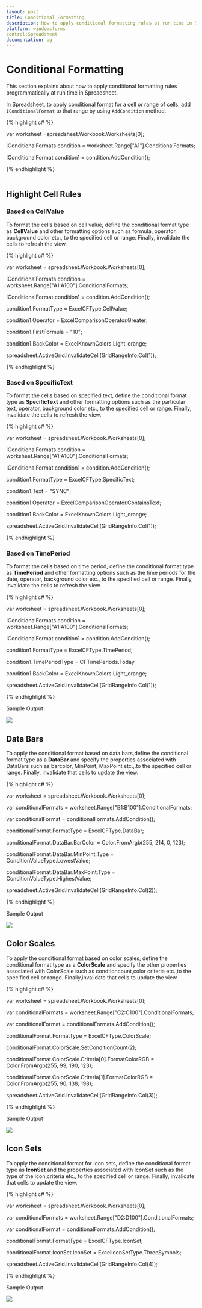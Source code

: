 ```yaml
---
layout: post
title: Conditional Formatting 
description: How to apply conditional formatting rules at run time in Spreadsheet.
platform: windowsforms
control:Spreadsheet
documentation: ug
---
```


# Conditional Formatting 

This section explains about how to apply conditional formatting rules programmatically at run time in Spreadsheet.

In Spreadsheet, to apply conditional format for a cell or range of cells, add `IConditionalFormat` to that range by using `AddCondition` method.

{% highlight c# %}

var worksheet =spreadsheet.Workbook.Worksheets[0];

IConditionalFormats condition = worksheet.Range["A1"].ConditionalFormats;

IConditionalFormat condition1 = condition.AddCondition();

{% endhighlight %}
<br/><br/>

## Highlight Cell Rules

### Based on CellValue

To format the cells based on cell value, define the conditional format type as **CellValue** and other formatting options such as formula, operator, background color etc., to the specified cell or range. Finally, invalidate the cells to refresh the view.

{% highlight c# %}

var worksheet = spreadsheet.Workbook.Worksheets[0];

IConditionalFormats condition = worksheet.Range["A1:A100"].ConditionalFormats;

IConditionalFormat condition1 = condition.AddCondition();

condition1.FormatType = ExcelCFType.CellValue;

condition1.Operator = ExcelComparisonOperator.Greater;

condition1.FirstFormula = "10";

condition1.BackColor = ExcelKnownColors.Light_orange;

spreadsheet.ActiveGrid.InvalidateCell(GridRangeInfo.Col(1));

{% endhighlight %}

### Based on SpecificText

To format the cells based on specified text, define the conditional format type as **SpecificText** and other formatting options such as the particular text, operator, background color etc., to the specified cell or range. Finally, invalidate the cells to refresh the view.

{% highlight c# %}

var worksheet = spreadsheet.Workbook.Worksheets[0];

IConditionalFormats condition = worksheet.Range["A1:A100"].ConditionalFormats;

IConditionalFormat condition1 = condition.AddCondition();

condition1.FormatType = ExcelCFType.SpecificText;

condition1.Text = "SYNC";
			
condition1.Operator = ExcelComparisonOperator.ContainsText;

condition1.BackColor = ExcelKnownColors.Light_orange;

spreadsheet.ActiveGrid.InvalidateCell(GridRangeInfo.Col(1));

{% endhighlight %}

### Based on TimePeriod

To format the cells based on time period, define the conditional format type as **TimePeriod** and other formatting options such as the time periods for the date, operator, background color etc., to the specified cell or range. Finally, invalidate the cells to refresh the view.

{% highlight c# %}

var worksheet = spreadsheet.Workbook.Worksheets[0];

IConditionalFormats condition = worksheet.Range["A1:A100"].ConditionalFormats;

IConditionalFormat condition1 = condition.AddCondition();

condition1.FormatType = ExcelCFType.TimePeriod;

condition1.TimePeriodType = CFTimePeriods.Today

condition1.BackColor = ExcelKnownColors.Light_orange;

spreadsheet.ActiveGrid.InvalidateCell(GridRangeInfo.Col(1));

{% endhighlight %}


Sample Output

![](Conditional-Formatting_images/Conditional-Formatting_img1.jpeg)


## Data Bars

To apply the conditional format based on data bars,define the conditional format type as a **DataBar** and specify the properties associated with DataBars such as barcolor, MinPoint, MaxPoint etc.,.to the specified cell or range. Finally, invalidate that cells to update the view.

{% highlight c# %}

var worksheet = spreadsheet.Workbook.Worksheets[0];

var conditionalFormats =   worksheet.Range["B1:B100"].ConditionalFormats;

var conditionalFormat = conditionalFormats.AddCondition();

conditionalFormat.FormatType = ExcelCFType.DataBar;

conditionalFormat.DataBar.BarColor = Color.FromArgb(255, 214, 0, 123);

conditionalFormat.DataBar.MinPoint.Type = ConditionValueType.LowestValue;

conditionalFormat.DataBar.MaxPoint.Type = ConditionValueType.HighestValue;

spreadsheet.ActiveGrid.InvalidateCell(GridRangeInfo.Col(2));

{% endhighlight %}

Sample Output

![](Conditional-Formatting_images/Conditional-Formatting_img2.jpeg)



## Color Scales

To apply the conditional format based on color scales, define the conditional format type as a **ColorScale** and specify the other properties associated with ColorScale such as condtioncount,color criteria etc.,to the specified cell or range. Finally,invalidate that cells to update the view.

{% highlight c# %}

var worksheet = spreadsheet.Workbook.Worksheets[0];

var conditionalFormats = worksheet.Range["C2:C100"].ConditionalFormats;

var conditionalFormat = conditionalFormats.AddCondition();

conditionalFormat.FormatType = ExcelCFType.ColorScale;

conditionalFormat.ColorScale.SetConditionCount(2);

conditionalFormat.ColorScale.Criteria[0].FormatColorRGB = Color.FromArgb(255, 99, 190, 123);

conditionalFormat.ColorScale.Criteria[1].FormatColorRGB = Color.FromArgb(255, 90, 138, 198);

spreadsheet.ActiveGrid.InvalidateCell(GridRangeInfo.Col(3));

{% endhighlight %}

Sample Output

![](Conditional-Formatting_images/Conditional-Formatting_img3.jpeg)


## Icon Sets

To apply the conditional format for Icon sets, define the conditional format type as **IconSet** and  the properties associated with IconSet such as the type of the icon,criteria etc., to the specified cell or range. Finally, invalidate that cells to update the view.

{% highlight c# %}

var worksheet = spreadsheet.Workbook.Worksheets[0];
           
var conditionalFormats = worksheet.Range["D2:D100"].ConditionalFormats;

var conditionalFormat = conditionalFormats.AddCondition();

conditionalFormat.FormatType = ExcelCFType.IconSet;

conditionalFormat.IconSet.IconSet = ExcelIconSetType.ThreeSymbols;

spreadsheet.ActiveGrid.InvalidateCell(GridRangeInfo.Col(4));

{% endhighlight %}

Sample Output

![](Conditional-Formatting_images/Conditional-Formatting_img4.jpeg)
